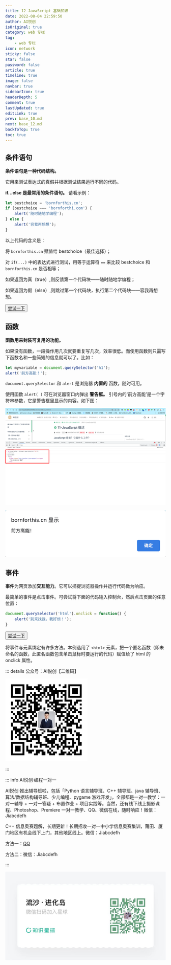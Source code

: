```yaml
---
title: 12-JavaScript 基础知识
date: 2022-08-04 22:59:50
author: AI悦创
isOriginal: true
category: web 专栏
tag:
    - web 专栏
icon: network
sticky: false
star: false
password: false
article: true
timeline: true
image: false
navbar: true
sidebarIcon: true
headerDepth: 5
comment: true
lastUpdated: true
editLink: true
prev: base_10.md
next: base_12.md
backToTop: true
toc: true
---
```


## 条件语句

**条件语句是一种代码结构。**

它用来测试表达式的真假并根据测试结果运行不同的代码。

**if...else 是最常用的条件语句。** 请看示例：

```javascript
let bestchoice = 'bornforthis.cn';
if (bestchoice === 'bornforthi.com') {
    alert('随时随地学编程'); 
} else {
    alert('容我再想想'); 
}
```

以上代码的含义是：

将 `bornforthis.cn` 赋值给 bestchoice（最佳选择）；

对 `if(...)` 中的表达式进行测试，用等于运算符 `==` 来比较 bestchoice 和 `bornforthis.cn` 是否相等；

如果返回为真（true）,则反馈第一个代码块——随时随地学编程；

如果返回为假（else）,则跳过第一个代码块，执行第二个代码块——容我再想想。

<button name="button" style="color: black"><a href="https://bornforthis.cn/web_runing/web_base/base_10/base_10-2.html" target="_blank">尝试一下</a></button>

## 函数

**函数用来封装可复用的功能。**

如果没有函数，一段操作用几次就要重复写几次，效率很低。而使用函数则只需写下函数名和一些简短的信息就可以了。比如：

```javascript
let myvariable = document.querySelector('h1');
alert('前方高能！');
```

`document.querySelector` 和 `alert` 是浏览器 **内置的** 函数，随时可用。

使用函数 `alert( )` 可在浏览器窗口内弹出 **警告框。** 引号内的'前方高能’是一个字符串参数，它是警告框里显示的内容。如下图：

![image-20220804230951887](./base_11.assets/image-20220804230951887.png)

![image-20220804231142876](./base_11.assets/image-20220804231142876.png)





## 事件

**事件**为网页添加**交互能力**。它可以捕捉浏览器操作并运行代码做为响应。

最简单的事件是点击事件。可尝试将下面的代码输入控制台，然后点击页面的任意位置：

```javascript
document.querySelector('html').onclick = function() {
    alert('别来找我，我好烦！');
}
```

<button name="button" style="color: black"><a href="https://bornforthis.cn/web_runing/web_base/base_10/base_10-3.html" target="_blank">尝试一下</a></button>



将事件与元素绑定有许多方法。本例选用了 `<html>` 元素，把一个匿名函数（即未命名的函数，此匿名函数包含单击鼠标时要运行的代码）赋值给了 html 的 onclick 属性。





::: details 公众号：AI悦创【二维码】

![](/gzh.jpg)

:::

::: info AI悦创·编程一对一

AI悦创·推出辅导班啦，包括「Python 语言辅导班、C++ 辅导班、java 辅导班、算法/数据结构辅导班、少儿编程、pygame 游戏开发」，全部都是一对一教学：一对一辅导 + 一对一答疑 + 布置作业 + 项目实践等。当然，还有线下线上摄影课程、Photoshop、Premiere 一对一教学、QQ、微信在线，随时响应！微信：Jiabcdefh

C++ 信息奥赛题解，长期更新！长期招收一对一中小学信息奥赛集训，莆田、厦门地区有机会线下上门，其他地区线上。微信：Jiabcdefh

方法一：[QQ](http://wpa.qq.com/msgrd?v=3&uin=1432803776&site=qq&menu=yes)

方法二：微信：Jiabcdefh

:::

![](/zsxq.jpg)









